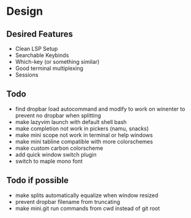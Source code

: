 # Design

## Desired Features

- Clean LSP Setup
- Searchable Keybinds
- Which-key (or something similar)
- Good terminal multiplexing
- Sessions

## Todo

- find dropbar load autocommand and modify to work on winenter to prevent no dropbar when splitting
- make lazyvim launch with default shell bash
- make completion not work in pickers (namu, snacks)
- make mini scope not work in terminal or help windows
- make mini tabline compatible with more colorschemes
- make custom carbon colorscheme
- add quick window switch plugin
- switch to maple mono font

## Todo if possible
- make splits automatically equalize when window resized
- prevent dropbar filename from truncating
- make mini.git run commands from cwd instead of git root
